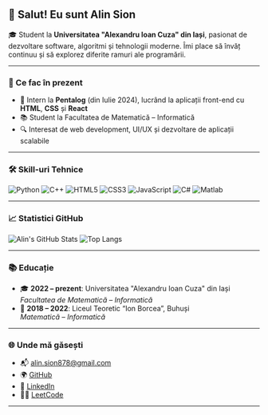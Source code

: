 ## 👋 Salut! Eu sunt Alin Sion

🎓 Student la **Universitatea "Alexandru Ioan Cuza" din Iași**, pasionat de dezvoltare software, algoritmi și tehnologii moderne. Îmi place să învăț continuu și să explorez diferite ramuri ale programării.

---

### 🎯 Ce fac în prezent

- 💼 Intern la **Pentalog** (din Iulie 2024), lucrând la aplicații front-end cu **HTML**, **CSS** și **React**
- 📚 Student la Facultatea de Matematică – Informatică
- 🔍 Interesat de web development, UI/UX și dezvoltare de aplicații scalabile

---

### 🛠️ Skill-uri Tehnice

![Python](https://img.shields.io/badge/-Python-3776AB?style=flat&logo=python&logoColor=white)
![C++](https://img.shields.io/badge/-C++-00599C?style=flat&logo=c%2B%2B)
![HTML5](https://img.shields.io/badge/-HTML5-E34F26?style=flat&logo=html5&logoColor=white)
![CSS3](https://img.shields.io/badge/-CSS3-1572B6?style=flat&logo=css3)
![JavaScript](https://img.shields.io/badge/-JavaScript-F7DF1E?style=flat&logo=javascript&logoColor=000)
![C#](https://img.shields.io/badge/-CSharp-239120?style=flat&logo=c-sharp&logoColor=white)
![Matlab](https://img.shields.io/badge/-MATLAB-0076A8?style=flat&logo=mathworks)

---

### 📈 Statistici GitHub

![Alin's GitHub Stats](https://github-readme-stats.vercel.app/api?username=SionAlin&show_icons=true&theme=tokyonight)
![Top Langs](https://github-readme-stats.vercel.app/api/top-langs/?username=SionAlin&layout=compact&theme=tokyonight)

---

### 📚 Educație

- 🎓 **2022 – prezent**: Universitatea "Alexandru Ioan Cuza" din Iași  
  _Facultatea de Matematică – Informatică_
- 🏫 **2018 – 2022**: Liceul Teoretic “Ion Borcea”, Buhuși  
  _Matematică – Informatică_

---

### 🌐 Unde mă găsești

- 📬 alin.sion878@gmail.com
- 🌍 [GitHub](https://github.com/SionAlin)
- 💼 [LinkedIn](https://www.linkedin.com/in/alinmihaitasion)
- 👨‍💻 [LeetCode](https://leetcode.com/u/alin_sion/)

---
